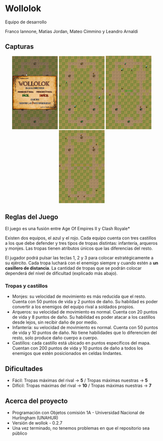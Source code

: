 <h1> Wollolok </h1

<h3>Equipo de desarrollo</h3>

Franco Iannone, Matias Jordan, Mateo Cimmino y Leandro Arnaldi

## Capturas

<p align="center">
  <img src="imagenes del README/GIF-wollolok-liviano.gif" width="150">
  <img src="imagenes del README/batalla.png" alt="" width="150">
  <img src="imagenes del README/victoria.png" alt="" width="150">
  <img src="imagenes del README/perder.png" alt="" width="150">
</p>


<h2>Reglas del Juego</h2>

El juego es una fusión entre Age Of Empires II y Clash Royale*

Existen dos equipos, el azul y el rojo. Cada equipo cuenta con tres castillos a los que debe defender y tres tipos de tropas distintas: infantería, arqueros y monjes. Las tropas tienen atributos únicos que las diferencias del resto.

El jugador podrá pulsar las teclas 1, 2 y 3 para colocar estratégicamente a su ejército. Cada tropa luchará con el enemigo siempre y cuando estén a <strong>un casillero de distancia</strong>. La cantidad de tropas que se podrán colocar dependerá del nivel de dificultad (explicado más abajo). 

<h3>Tropas y castillos</h3>

<ul>
  <li>Monjes: su velocidad de movimiento es más reducida que el resto. Cuenta con 50 puntos de vida y 2 puntos de daño. Su habildad es poder convertir a los enemigos del equipo rival a soldados propios. </li>
  <li>Arqueros: su velocidad de movimiento es normal. Cuenta con 20 puntos de vida y 8 puntos de daño. Su habilidad es poder atacar a los castillos desde lejos, sin recibir daño de por medio.</li>
  <li>Infantería: su velocidad de movimiento es normal. Cuenta con 50 puntos de vida y 10 puntos de daño. No tiene habilidades que lo diferencien del resto, solo produce daño cuerpo a cuerpo.</li>
  <li>Castillos: cada castillo está ubicado en puntos específicos del mapa. Cuentan con 200 puntos de vida y 10 puntos de daño a todos los enemigos que estén posicionados en celdas lindantes. </li>
</ul>


<h2>Dificultades</h2>

<ul>
  <li>Fácil: Tropas máximas del rival -> <strong>5</strong> / Tropas máximas nuestras -> <strong>5</strong>
  <li>Difícil: Tropas máximas del rival -> <strong>10</strong>  / Tropas máximas nuestras -> <strong>7</strong>
</li>
</ul>

<h2>Acerca del proyecto</h2>

- Programación con Objetos comisión 1A - Universidad Nacional de Hurlingham (UNAHUR)
- Versión de wollok - 0.2.7
- Una vez terminado, no tenemos problemas en que el repositorio sea público 
